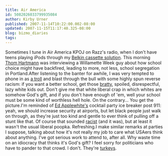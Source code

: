 ```yaml
---
title: Air America
id: 5082026033799935084
author: Kirby Urner
published: 2007-11-14T10:22:00.002-08:00
updated: 2007-11-15T11:17:40.325-08:00
blog: bizmo_diaries
tags: 
---
```


Sometimes I tune in Air America KPOJ on Razz's radio, when I don't have teens playing iPods through my [Belkin cassette solution](http://worldgame.blogspot.com/2007/04/taxes.html).  This morning [Thom Hartmann](http://www.thomhartmann.com/) was interviewing a Willamette Week guy about how school choice might have backfired, leading to more, not less, school segregation in Portland.After listening to the banter for awhile, I was very tempted to phone in as [a troll](http://listserv.uark.edu/scripts/wa.exe?A2=ind0711&L=physoc&T=0&X=5239AC595CA7152886&Y=urnerk%40QWEST.NET&P=1736) and blast through the bull with some highly spun reverse racism:  if you want a better school, get those [bratty](http://mybizmo.blogspot.com/2007/10/wanderers-20071024.html), spoiled, disrespectful, lazy white kids out.  Don't give me that white liberal crap in which whites are somehow God's gift, and if you don't have enough of 'em, well your school must be some kind of worthless hell hole.  On the contrary... You get the picture.I'm reminded of [Ed Applewhite's](http://www.grunch.net/synergetics/applewhites.html) cocktail party ice breaker post 911:  yeah, we should increase security at airports, but let black people just walk on through, as they're just too kind and gentle to ever think of pulling off a stunt like that.  Of course that sounded [racist](http://www.grunch.net/synergetics/terms.html#race) (and it was), but at least it wasn't the usual liberal poopka.  Refreshing.I make similar remarks at parties I suppose, talking about how it's not really my job to care what USAers think about anything.  I've got serious work to attend to, after all.  Why waste time on an idiocracy that thinks it's God's gift?  I feel sorry for politicians who have to pander to that crowd.  I don't.  They're [turkeys](http://controlroom.blogspot.com/2007/08/which-hollywood-star-for-president.html).